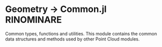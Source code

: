 # Geometry -> Common.jl RINOMINARE

Common types, functions and utilities.
This module contains the common data structures and methods used by other Point Cloud modules.
